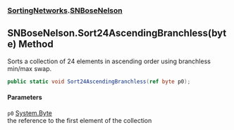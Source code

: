 ### [SortingNetworks](./SortingNetworks.md 'SortingNetworks').[SNBoseNelson](./SortingNetworks-SNBoseNelson.md 'SortingNetworks.SNBoseNelson')
## SNBoseNelson.Sort24AscendingBranchless(byte) Method
Sorts a collection of 24 elements in ascending order using branchless min/max swap.  
```csharp
public static void Sort24AscendingBranchless(ref byte p0);
```
#### Parameters
<a name='SortingNetworks-SNBoseNelson-Sort24AscendingBranchless(byte)-p0'></a>
`p0` [System.Byte](https://docs.microsoft.com/en-us/dotnet/api/System.Byte 'System.Byte')  
the reference to the first element of the collection  
  
